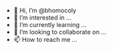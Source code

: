 - 👋 Hi, I’m @bhomocoly
- 👀 I’m interested in ...
- 🌱 I’m currently learning ...
- 💞️ I’m looking to collaborate on ...
- 📫 How to reach me ...

<!---
bhomocoly/bhomocoly is a ✨ special ✨ repository because its `README.md` (this file) appears on your GitHub profile.
You can click the Preview link to take a look at your changes.
--->

